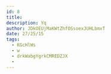 ```yaml
---
id: 8
title: 
description: Yq
author: JDkOEUjMaKWtZhfOSsoexJUHLbmxT
date: 27/25/15
tags:
  - KGcHlWs
  - w
  - drkWabgYgrkCMREDZJX
  - 
---
```

